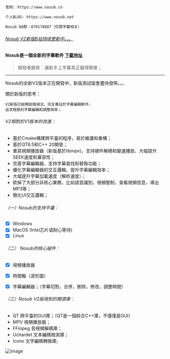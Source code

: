 ```
官网: https://www.nosub.cn

个人BLOG: https://www.nosub.net

Nosub QQ群：870178887（仅限字幕相关）

```

###### [Nosub V2新版B站持续更新中。。。](https://space.bilibili.com/392428129)

#### Nosub是一個全新的字幕軟件 [下載地址](https://github.com/patui/Nosub/releases)

>開發者願景：讓新手上字幕真正變得簡單；
---


Nosub的全新V2版本正在開發中，新版測試版會盡快發佈。。。


關於新版的思考：
```
V2新版已經開始做減法，完全專註於字幕編輯軟件，
追求極致的字幕編輯和調整效率；
```


###### V2相對於V1版本的改進：
- 基於Cmake構建跨平臺的程序，易於維護和重構；
- 基於QT6.5和C++ 20開發；
- 重寫視頻播放器（新版基於libmpv)，支持硬件解碼和變速播放，大幅提升SEEK速度和兼容性；
- 完善字幕編輯器，支持字幕查找和替換功能；
- 優化字幕編輯器的交互邏輯，提升字幕編輯效率；
- 大幅提升字幕加載速度（解析速度）；
- 砍掉了大部分非核心業務，比如語音識別，視頻壓制，查看視頻信息，導出MP3等；
- 簡化UI交互邏輯；


###### （一）Nosub的支持平臺：
- [x] Windows
- [x] MacOS (Intel芯片请耐心等待)
- [x] Linux

###### （二） Nosub的核心組件：
- [x] 視頻播放器
- [x] 時間軸（波形圖）
- [x] 字幕編輯器；（字幕切割，合併，刪除，修改，調整時間）


###### （三）Nosub V2版用到的開源庫：
- QT 跨平臺的GUI庫；（QT是一個綜合C++庫，不僅僅是GUI）
- MPV 視頻播放器；
- FFmpeg 音視頻解碼庫；
- Uchardet 文本編碼檢測庫；
- Iconv   文字編碼轉換庫;



![image](https://github.com/user-attachments/assets/43b3c170-5b8c-4e1b-8b44-246498dd58e2)
